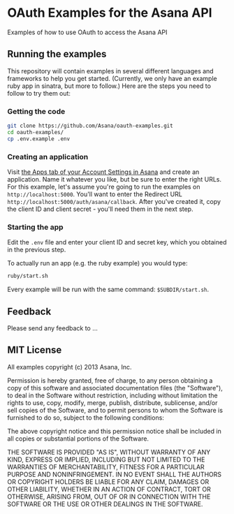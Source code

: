 # OAuth Examples for the Asana API

Examples of how to use OAuth to access the Asana API

## Running the examples

This repository will contain examples in several different languages and frameworks to help you get started. (Currently, we only have an example ruby app in sinatra, but more to follow.) Here are the steps you need to follow to try them out:

### Getting the code

```bash
git clone https://github.com/Asana/oauth-examples.git
cd oauth-examples/
cp .env.example .env
```

### Creating an application

Visit [the Apps tab of your Account Settings in Asana](https://app.asana.com/-/account_api) and create an application. Name it whatever you like, but be sure to enter the right URLs. For this example, let's assume you're going to run the examples on `http://localhost:5000`.  You'll want to enter the Redirect URL `http://localhost:5000/auth/asana/callback`.  After you've created it, copy the client ID and client secret - you'll need them in the next step.

### Starting the app

Edit the `.env` file and enter your client ID and secret key, which you obtained in the previous step.

To actually run an app (e.g. the ruby example) you would type:

```bash
ruby/start.sh
```

Every example will be run with the same command: `$SUBDIR/start.sh`.

## Feedback

Please send any feedback to ...

## MIT License

All examples copyright (c) 2013 Asana, Inc.

Permission is hereby granted, free of charge, to any person obtaining
a copy of this software and associated documentation files (the
"Software"), to deal in the Software without restriction, including
without limitation the rights to use, copy, modify, merge, publish,
distribute, sublicense, and/or sell copies of the Software, and to
permit persons to whom the Software is furnished to do so, subject to
the following conditions:

The above copyright notice and this permission notice shall be
included in all copies or substantial portions of the Software.

THE SOFTWARE IS PROVIDED "AS IS", WITHOUT WARRANTY OF ANY KIND,
EXPRESS OR IMPLIED, INCLUDING BUT NOT LIMITED TO THE WARRANTIES OF
MERCHANTABILITY, FITNESS FOR A PARTICULAR PURPOSE AND
NONINFRINGEMENT. IN NO EVENT SHALL THE AUTHORS OR COPYRIGHT HOLDERS BE
LIABLE FOR ANY CLAIM, DAMAGES OR OTHER LIABILITY, WHETHER IN AN ACTION
OF CONTRACT, TORT OR OTHERWISE, ARISING FROM, OUT OF OR IN CONNECTION
WITH THE SOFTWARE OR THE USE OR OTHER DEALINGS IN THE SOFTWARE.
